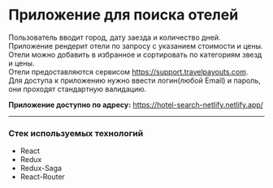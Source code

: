# Приложение для поиска отелей
Пользователь вводит город, дату заезда и количество дней. Приложение рендерит отели по запросу с указанием стоимости и цены. Отели можно добавить в избранное и сортировать по категориям звезд и цены.  
Отели предоставляются сервисом https://support.travelpayouts.com.  
Для доступа к приложению нужно ввести логин(любой Email) и пароль, они проходят стандартную валидацию.  

**Приложение доступно по адресу:** https://hotel-search-netlify.netlify.app/

____
### Стек используемых технологий
- React
- Redux
- Redux-Saga
- React-Router
